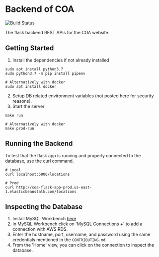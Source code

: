 # Backend of COA

[![Build Status](https://travis-ci.com/CleanOceanAction/coa_flask_app.svg?branch=master)](https://travis-ci.com/CleanOceanAction/coa_flask_app)

The flask backend REST APIs for the COA website.

## Getting Started

1. Install the dependencies if not already installed

```
sudo apt install python3.7
sudo python3.7 -m pip install pipenv

# Alternatively with docker
sudo apt install docker
```

2. Setup DB related environment variables (not posted here for security reasons).
3. Start the server

```
make run

# Alternatively with docker
make prod-run
```

## Running the Backend

To test that the flask app is running and properly connected to the database,
use the curl command.

```
# Local
curl localhost:5000/locations

# Prod
curl http://coa-flask-app-prod.us-east-1.elasticbeanstalk.com/locations
```

## Inspecting the Database

1. Install MySQL Workbench [here](https://dev.mysql.com/downloads/workbench/)
2. In MySQL Workbench click on 'MySQL Connections +' to add
   a connection with AWS RDS.
3. Enter the hostname, port, username, and password using the
   same credentials mentioned in the `CONTRIBUTING.md`.
4. From the 'Home' view, you can click on the connection to inspect the database.
